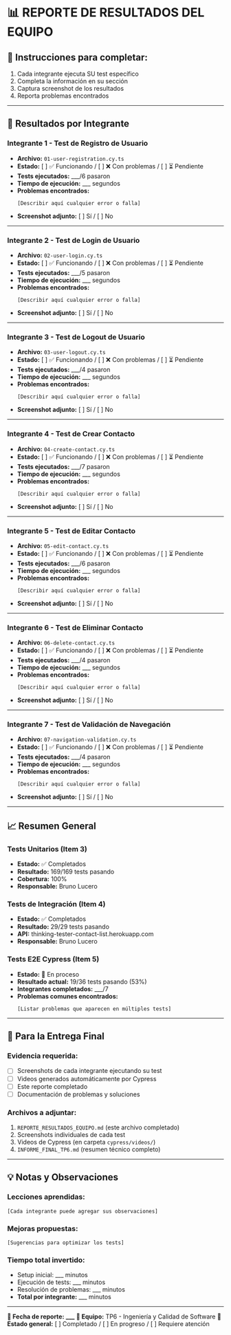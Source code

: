 # 📊 REPORTE DE RESULTADOS DEL EQUIPO

## 📝 **Instrucciones para completar:**

1. Cada integrante ejecuta SU test específico
2. Completa la información en su sección
3. Captura screenshot de los resultados
4. Reporta problemas encontrados

---

## 👥 **Resultados por Integrante**

### **Integrante 1 - Test de Registro de Usuario**

- **Archivo:** `01-user-registration.cy.ts`
- **Estado:** [ ] ✅ Funcionando / [ ] ❌ Con problemas / [ ] ⏳ Pendiente
- **Tests ejecutados:** \_\_\_/6 pasaron
- **Tiempo de ejecución:** \_\_\_ segundos
- **Problemas encontrados:**
  ```
  [Describir aquí cualquier error o falla]
  ```
- **Screenshot adjunto:** [ ] Sí / [ ] No

---

### **Integrante 2 - Test de Login de Usuario**

- **Archivo:** `02-user-login.cy.ts`
- **Estado:** [ ] ✅ Funcionando / [ ] ❌ Con problemas / [ ] ⏳ Pendiente
- **Tests ejecutados:** \_\_\_/5 pasaron
- **Tiempo de ejecución:** \_\_\_ segundos
- **Problemas encontrados:**
  ```
  [Describir aquí cualquier error o falla]
  ```
- **Screenshot adjunto:** [ ] Sí / [ ] No

---

### **Integrante 3 - Test de Logout de Usuario**

- **Archivo:** `03-user-logout.cy.ts`
- **Estado:** [ ] ✅ Funcionando / [ ] ❌ Con problemas / [ ] ⏳ Pendiente
- **Tests ejecutados:** \_\_\_/4 pasaron
- **Tiempo de ejecución:** \_\_\_ segundos
- **Problemas encontrados:**
  ```
  [Describir aquí cualquier error o falla]
  ```
- **Screenshot adjunto:** [ ] Sí / [ ] No

---

### **Integrante 4 - Test de Crear Contacto**

- **Archivo:** `04-create-contact.cy.ts`
- **Estado:** [ ] ✅ Funcionando / [ ] ❌ Con problemas / [ ] ⏳ Pendiente
- **Tests ejecutados:** \_\_\_/7 pasaron
- **Tiempo de ejecución:** \_\_\_ segundos
- **Problemas encontrados:**
  ```
  [Describir aquí cualquier error o falla]
  ```
- **Screenshot adjunto:** [ ] Sí / [ ] No

---

### **Integrante 5 - Test de Editar Contacto**

- **Archivo:** `05-edit-contact.cy.ts`
- **Estado:** [ ] ✅ Funcionando / [ ] ❌ Con problemas / [ ] ⏳ Pendiente
- **Tests ejecutados:** \_\_\_/6 pasaron
- **Tiempo de ejecución:** \_\_\_ segundos
- **Problemas encontrados:**
  ```
  [Describir aquí cualquier error o falla]
  ```
- **Screenshot adjunto:** [ ] Sí / [ ] No

---

### **Integrante 6 - Test de Eliminar Contacto**

- **Archivo:** `06-delete-contact.cy.ts`
- **Estado:** [ ] ✅ Funcionando / [ ] ❌ Con problemas / [ ] ⏳ Pendiente
- **Tests ejecutados:** \_\_\_/4 pasaron
- **Tiempo de ejecución:** \_\_\_ segundos
- **Problemas encontrados:**
  ```
  [Describir aquí cualquier error o falla]
  ```
- **Screenshot adjunto:** [ ] Sí / [ ] No

---

### **Integrante 7 - Test de Validación de Navegación**

- **Archivo:** `07-navigation-validation.cy.ts`
- **Estado:** [ ] ✅ Funcionando / [ ] ❌ Con problemas / [ ] ⏳ Pendiente
- **Tests ejecutados:** \_\_\_/4 pasaron
- **Tiempo de ejecución:** \_\_\_ segundos
- **Problemas encontrados:**
  ```
  [Describir aquí cualquier error o falla]
  ```
- **Screenshot adjunto:** [ ] Sí / [ ] No

---

## 📈 **Resumen General**

### **Tests Unitarios (Item 3)**

- **Estado:** ✅ Completados
- **Resultado:** 169/169 tests pasando
- **Cobertura:** 100%
- **Responsable:** Bruno Lucero

### **Tests de Integración (Item 4)**

- **Estado:** ✅ Completados
- **Resultado:** 29/29 tests pasando
- **API:** thinking-tester-contact-list.herokuapp.com
- **Responsable:** Bruno Lucero

### **Tests E2E Cypress (Item 5)**

- **Estado:** 🔄 En proceso
- **Resultado actual:** 19/36 tests pasando (53%)
- **Integrantes completados:** \_\_\_/7
- **Problemas comunes encontrados:**
  ```
  [Listar problemas que aparecen en múltiples tests]
  ```

---

## 🎯 **Para la Entrega Final**

### **Evidencia requerida:**

- [ ] Screenshots de cada integrante ejecutando su test
- [ ] Videos generados automáticamente por Cypress
- [ ] Este reporte completado
- [ ] Documentación de problemas y soluciones

### **Archivos a adjuntar:**

1. `REPORTE_RESULTADOS_EQUIPO.md` (este archivo completado)
2. Screenshots individuales de cada test
3. Videos de Cypress (en carpeta `cypress/videos/`)
4. `INFORME_FINAL_TP6.md` (resumen técnico completo)

---

## 💡 **Notas y Observaciones**

### **Lecciones aprendidas:**

```
[Cada integrante puede agregar sus observaciones]
```

### **Mejoras propuestas:**

```
[Sugerencias para optimizar los tests]
```

### **Tiempo total invertido:**

- Setup inicial: \_\_\_ minutos
- Ejecución de tests: \_\_\_ minutos
- Resolución de problemas: \_\_\_ minutos
- **Total por integrante:** \_\_\_ minutos

---

**📅 Fecha de reporte:** ****\_\_\_****
**👥 Equipo:** TP6 - Ingeniería y Calidad de Software
**🎯 Estado general:** [ ] Completado / [ ] En progreso / [ ] Requiere atención

